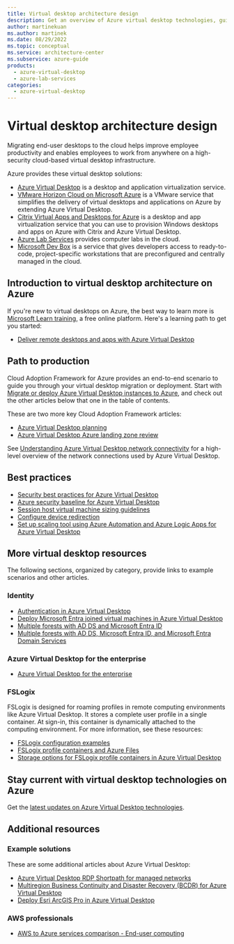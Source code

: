 ```yaml
---
title: Virtual desktop architecture design
description: Get an overview of Azure virtual desktop technologies, guidance offerings, solution ideas, and reference architectures. 
author: martinekuan
ms.author: martinek
ms.date: 08/29/2022
ms.topic: conceptual
ms.service: architecture-center
ms.subservice: azure-guide
products:
  - azure-virtual-desktop
  - azure-lab-services
categories:
  - azure-virtual-desktop
---
```


# Virtual desktop architecture design

Migrating end-user desktops to the cloud helps improve employee productivity and enables employees to work from anywhere on a high-security cloud-based virtual desktop infrastructure.

Azure provides these virtual desktop solutions:

- [Azure Virtual Desktop](https://azure.microsoft.com/services/virtual-desktop) is a desktop and application virtualization service.
- [VMware Horizon Cloud on Microsoft Azure](https://azure.microsoft.com/services/virtual-desktop/vmware-horizon-cloud) is a VMware service that simplifies the delivery of virtual desktops and applications on Azure by extending Azure Virtual Desktop.
- [Citrix Virtual Apps and Desktops for Azure](https://azure.microsoft.com/services/virtual-desktop/citrix-virtual-apps-desktops-for-azure) is a desktop and app virtualization service that you can use to provision Windows desktops and apps on Azure with Citrix and Azure Virtual Desktop.
- [Azure Lab Services](https://azure.microsoft.com/services/lab-services) provides computer labs in the cloud.
- [Microsoft Dev Box](https://azure.microsoft.com/services/dev-box) is a service that gives developers access to ready-to-code, project-specific workstations that are preconfigured and centrally managed in the cloud.

## Introduction to virtual desktop architecture on Azure

If you're new to virtual desktops on Azure, the best way to learn more is [Microsoft Learn training](/training/?WT.mc_id=learnaka), a free online platform. Here's a learning path to get you started:

- [Deliver remote desktops and apps with Azure Virtual Desktop](/training/paths/m365-wvd)

## Path to production

Cloud Adoption Framework for Azure provides an end-to-end scenario to guide you through your virtual desktop migration or deployment. Start with [Migrate or deploy Azure Virtual Desktop instances to Azure](/azure/cloud-adoption-framework/scenarios/azure-virtual-desktop), and check out the other articles below that one in the table of contents.

These are two more key Cloud Adoption Framework articles:

- [Azure Virtual Desktop planning](/azure/cloud-adoption-framework/scenarios/azure-virtual-desktop/plan)
- [Azure Virtual Desktop Azure landing zone review](/azure/cloud-adoption-framework/scenarios/azure-virtual-desktop/ready)

See [Understanding Azure Virtual Desktop network connectivity](/azure/virtual-desktop/network-connectivity?toc=/azure/architecture/toc.json&bc=/azure/architecture/_bread/toc.json) for a high-level overview of the network connections used by Azure Virtual Desktop.

## Best practices

- [Security best practices for Azure Virtual Desktop](/azure/virtual-desktop/security-guide)
- [Azure security baseline for Azure Virtual Desktop](/security/benchmark/azure/baselines/virtual-desktop-security-baseline)
- [Session host virtual machine sizing guidelines](/windows-server/remote/remote-desktop-services/virtual-machine-recs)
- [Configure device redirection](/azure/virtual-desktop/configure-device-redirections)
- [Set up scaling tool using Azure Automation and Azure Logic Apps for Azure Virtual Desktop](/azure/virtual-desktop/set-up-scaling-script)

## More virtual desktop resources

The following sections, organized by category, provide links to example scenarios and other articles.

### Identity

- [Authentication in Azure Virtual Desktop](/azure/virtual-desktop/authentication?toc=/azure/architecture/toc.json&bc=/azure/architecture/_bread/toc.json)
- [Deploy Microsoft Entra joined virtual machines in Azure Virtual Desktop](/azure/virtual-desktop/azure-ad-joined-session-hosts?toc=/azure/architecture/toc.json&bc=/azure/architecture/_bread/toc.json)
- [Multiple forests with AD DS and Microsoft Entra ID](../../example-scenario/azure-virtual-desktop/multi-forest.yml)
- [Multiple forests with AD DS, Microsoft Entra ID, and Microsoft Entra Domain Services](../../example-scenario/azure-virtual-desktop/multi-forest-azure-managed.yml)

### Azure Virtual Desktop for the enterprise

- [Azure Virtual Desktop for the enterprise](../../example-scenario/azure-virtual-desktop/azure-virtual-desktop.yml)

### FSLogix

FSLogix is designed for roaming profiles in remote computing environments like Azure Virtual Desktop. It stores a complete user profile in a single container. At sign-in, this container is dynamically attached to the computing environment. For more information, see these resources:

- [FSLogix configuration examples](/fslogix/concepts-configuration-examples)
- [FSLogix profile containers and Azure Files](/azure/virtual-desktop/fslogix-containers-azure-files?toc=/azure/architecture/toc.json&bc=/azure/architecture/_bread/toc.json)
- [Storage options for FSLogix profile containers in Azure Virtual Desktop](/azure/virtual-desktop/store-fslogix-profile?toc=/azure/architecture/toc.json&bc=/azure/architecture/_bread/toc.json)

## Stay current with virtual desktop technologies on Azure

Get the [latest updates on Azure Virtual Desktop technologies](https://azure.microsoft.com/updates/?category=windows-virtual-desktop).

## Additional resources

### Example solutions

These are some additional articles about Azure Virtual Desktop:

- [Azure Virtual Desktop RDP Shortpath for managed networks](/azure/virtual-desktop/shortpath?toc=/azure/architecture/toc.json&bc=/azure/architecture/_bread/toc.json)
- [Multiregion Business Continuity and Disaster Recovery (BCDR) for Azure Virtual Desktop](../../example-scenario/azure-virtual-desktop/azure-virtual-desktop-multi-region-bcdr.yml)
- [Deploy Esri ArcGIS Pro in Azure Virtual Desktop](../../example-scenario/data/esri-arcgis-azure-virtual-desktop.yml)

### AWS professionals

- [AWS to Azure services comparison - End-user computing](../../aws-professional/services.md#end-user-computing)

